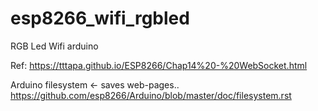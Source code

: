 # esp8266_wifi_rgbled
RGB Led Wifi arduino

Ref:
https://tttapa.github.io/ESP8266/Chap14%20-%20WebSocket.html

Arduino filesystem <- saves web-pages..
https://github.com/esp8266/Arduino/blob/master/doc/filesystem.rst

